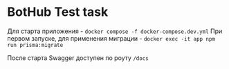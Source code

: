 # BotHub Test task

Для старта приложения - `docker compose -f docker-compose.dev.yml`
При первом запуске, для применения миграции - `docker exec -it app npm run prisma:migrate`

После старта Swagger доступен по роуту `/docs`
